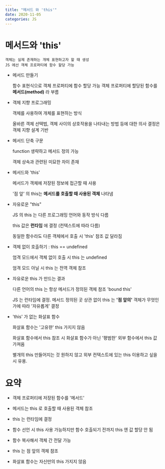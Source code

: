 ```yaml
---
title: "메서드 와 'this'"
date: 2020-11-05
categories: JS
---
```


# 메서드와 'this'

    객체는 실제 존재하는 개체 표현하고자 할 때 생성
    JS 에선 객체 프로퍼티에 함수 할당 가능

- 메서드 만들기

  함수 표현식으로 객체 프로퍼티에 함수 할당 가능
  객체 프로퍼티에 할당된 함수를 **메서드(method)** 라 부름

- 객체 지향 프로그래밍

  객체를 사용하여 개체를 표현하는 방식

  올바른 객체 선택법, 객체 사이의 상호작용을 나타내는 방법 등에 대한 의사 결정은 객체 지향 설계 기반

- 메서드 단축 구문

  function 생략하고 메서드 정의 가능

  객체 상속과 관련된 미묘한 차이 존재

- 메서드와 'this'

  메서드가 객체에 저장된 정보에 접근할 때 사용

  '점 앞' 의 this는 **메서드를 호출할 때 사용된 객체** 나타냄

- 자유로운 "this"

  JS 의 this 는 다른 프로그래밍 언어와 동작 방식 다름

  this 값은 **런타임** 에 결정 (컨텍스트에 따라 다름)

  동일한 함수라도 다른 객체에서 호출 시 'this' 참조 값 달라짐

- 객체 없이 호출하기 : this == undefined

  엄격 모드에서 객체 없이 호출 시 this 는 undefined

  엄격 모드 아닐 시 this 는 전역 객체 참조

- 자유로운 this 가 만드는 결과

  다른 언어의 this 는 항상 메서드가 정의된 객체 참조 'bound this'

  JS 는 런타임에 결정. 메서드 정의된 곳 상관 없이 this 는 **'점 앞의'** 객체가 무엇인가에 따라 '자유롭게' 결정

- 'this' 가 없는 화살표 함수

  화살표 함수는 '고유햔' this 가지지 않음

  화살표 함수에서 this 참조 시 화살표 함수가 아닌 '평범한' 외부 함수에서 this 값 가져옴

  별개의 this 만들어지는 것 원하지 않고 외부 컨텍스트에 있는 this 이용하고 싶을 시 유용.

# 요약

- 객체 프로퍼티에 저장된 함수를 '메서드'

- 메서드는 this 로 호출할 때 사용된 객체 참조

- this 는 런타임에 결정

- 함수 선언 시 this 사용 가능하지만 함수 호출되기 전까지 this 엔 값 할당 안 됨

- 함수 복사해서 객체 간 전달 가능

- this 는 점 앞의 객체 참조

- 화살표 함수는 자신만의 this 가지지 않음
